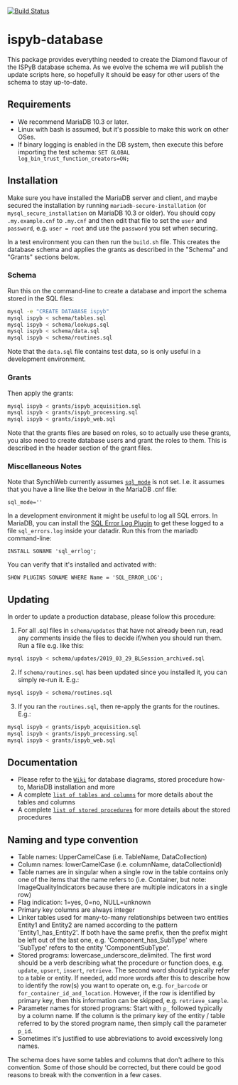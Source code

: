 [![Build Status](https://travis-ci.org/DiamondLightSource/ispyb-database.svg?branch=master)](https://travis-ci.org/DiamondLightSource/ispyb-database)

# ispyb-database

This package provides everything needed to create the Diamond flavour of the ISPyB database schema. As we evolve the schema we will publish the update scripts here, so hopefully it should be easy for other users of the schema to stay up-to-date.

## Requirements

* We recommend MariaDB 10.3 or later.
* Linux with bash is assumed, but it's possible to make this work on other OSes.
* If binary logging is enabled in the DB system, then execute this before importing the test schema: `SET GLOBAL log_bin_trust_function_creators=ON;`

## Installation

Make sure you have installed the MariaDB server and client, and maybe secured the installation by running `mariadb-secure-installation` (or `mysql_secure_installation` on MariaDB 10.3 or older). You should copy `.my.example.cnf` to `.my.cnf` and then edit that file to set the `user` and `password`, e.g. `user = root` and use the `password` you set when securing.

In a test environment you can then run the `build.sh` file. This creates the database schema and applies the grants as described in the "Schema" and "Grants" sections below.

### Schema

Run this on the command-line to create a database and import the schema stored in the SQL files:

```bash
mysql -e "CREATE DATABASE ispyb"
mysql ispyb < schema/tables.sql
mysql ispyb < schema/lookups.sql
mysql ispyb < schema/data.sql
mysql ispyb < schema/routines.sql
```

Note that the `data.sql` file contains test data, so is only useful in a development environment.

### Grants

Then apply the grants:

```bash
mysql ispyb < grants/ispyb_acquisition.sql
mysql ispyb < grants/ispyb_processing.sql
mysql ispyb < grants/ispyb_web.sql
```
Note that the grants files are based on roles, so to actually use these grants, you also need to create database users and grant the roles to them. This is described in the header section of the grant files.

### Miscellaneous Notes

Note that SynchWeb currently assumes [`sql_mode`](https://mariadb.com/kb/en/library/sql-mode/) is not set. I.e. it assumes that you have a line like the below in the MariaDB .cnf file:

```
sql_mode=''
```

In a development environment it might be useful to log all SQL errors. In MariaDB, you can install the [SQL Error Log Plugin](https://mariadb.com/kb/en/library/sql-error-log-plugin/) to get these logged to a file `sql_errors.log` inside your datadir. Run this from the mariadb command-line:

```
INSTALL SONAME 'sql_errlog';
```
You can verify that it's installed and activated with:

```
SHOW PLUGINS SONAME WHERE Name = 'SQL_ERROR_LOG';
```

## Updating

In order to update a production database, please follow this procedure:

1. For all .sql files in `schema/updates` that have not already been run, read any comments inside the files to decide if/when you should run them. Run a file e.g. like this:
```bash
mysql ispyb < schema/updates/2019_03_29_BLSession_archived.sql
```
2. If `schema/routines.sql` has been updated since you installed it, you can simply re-run it. E.g.:
```bash
mysql ispyb < schema/routines.sql
```
3. If you ran the `routines.sql`, then re-apply the grants for the routines. E.g.:
```bash
mysql ispyb < grants/ispyb_acquisition.sql
mysql ispyb < grants/ispyb_processing.sql
mysql ispyb < grants/ispyb_web.sql
```

## Documentation

* Please refer to the [```Wiki```](https://github.com/DiamondLightSource/ispyb-database/wiki) for database diagrams, stored procedure how-to, MariaDB installation and more  
* A complete [```list of tables and columns```](https://github.com/DiamondLightSource/ispyb-database/blob/master/docs/list_of_tables_and_columns.rst) for more details about the tables and columns
* A complete [```list of stored procedures```](https://github.com/DiamondLightSource/ispyb-database/blob/master/docs/list_of_procs.rst) for more details about the stored procedures

## Naming and type convention

* Table names: UpperCamelCase (i.e. TableName, DataCollection)
* Column names: lowerCamelCase (i.e. columnName, dataCollectionId)
* Table names are in singular when a single row in the table contains only one of the items that the name refers to (i.e. Container, but note: ImageQualityIndicators because there are multiple indicators in a single row)
* Flag indication: 1=yes, 0=no, NULL=unknown
* Primary key columns are always integer
* Linker tables used for many-to-many relationships between two entities Entity1 and Entity2 are named according to the pattern 'Entity1_has_Entity2'. If both have the same prefix, then the prefix might be left out of the last one, e.g. 'Component_has_SubType' where 'SubType' refers to the entity 'ComponentSubType'.
* Stored programs: lowercase_underscore_delimited. The first word should be a verb describing what the procedure or function does, e.g. `update`, `upsert`, `insert`, `retrieve`. The second word should typically refer to a table or entity. If needed, add more words after this to describe how to identify the row(s) you want to operate on, e.g. `for_barcode` or `for_container_id_and_location`. However, if the row is identified by primary key, then this information can be skipped, e.g. `retrieve_sample`.
* Parameter names for stored programs: Start with `p_` followed typically by a column name. If the column is the primary key of the entity / table referred to by the stored program name, then simply call the parameter `p_id`.
* Sometimes it's justified to use abbreviations to avoid excessively long names.

The schema does have some tables and columns that don't adhere to this convention. Some of those should be corrected, but there could be good reasons to break with the convention in a few cases.
